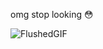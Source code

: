 omg stop looking 😳

![FlushedGIF](https://user-images.githubusercontent.com/49820048/188441136-4a226310-1562-440e-839f-b2631f070eba.gif)

